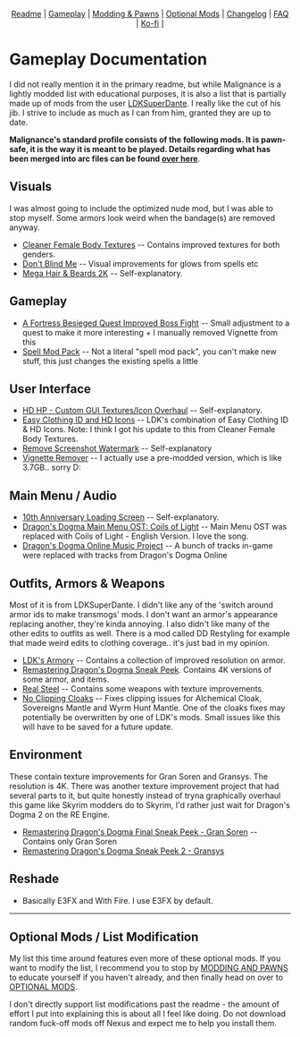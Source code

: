 <p align="center">
  <a href="https://github.com/Oghma-Infinium/Malignance/blob/main/README.md">Readme</a> |
  <a href="https://github.com/Oghma-Infinium/Malignance/blob/main/Documentation/GAMEPLAY.md">Gameplay</a> |
  <a href="https://github.com/Oghma-Infinium/Malignance/blob/main/Documentation/MODDING%20AND%20PAWNS.md">Modding & Pawns</a> |
  <a href="https://github.com/Oghma-Infinium/Malignance/blob/main/Documentation/OPTIONAL%20MODS.md">Optional Mods</a> |
  <a href="https://github.com/Oghma-Infinium/Malignance/blob/main/CHANGELOG.md">Changelog</a> |
  <a href="https://github.com/Oghma-Infinium/Malignance/blob/main/Documentation/FAQ.md">FAQ</a> |
  <a href="https://ko-fi.com/maelstrom_">Ko-fi</a> ]
</p>

# Gameplay Documentation

I did not really mention it in the primary readme, but while Malignance is a lightly modded list with educational purposes, it is also a list that is partially made up of mods from the user [LDKSuperDante](https://www.nexusmods.com/dragonsdogma/users/23347084). I really like the cut of his jib. I strive to include as much as I can from him, granted they are up to date.

**Malignance's standard profile consists of the following mods. It is pawn-safe, it is the way it is meant to be played. Details regarding what has been merged into arc files can be found [over here](https://github.com/Oghma-Infinium/Malignance/blob/main/Documentation/MODDING%20AND%20PAWNS.md)**. 

## Visuals

I was almost going to include the optimized nude mod, but I was able to stop myself. Some armors look weird when the bandage(s) are removed anyway.

- [Cleaner Female Body Textures](https://www.nexusmods.com/dragonsdogma/mods/472) -- Contains improved textures for both genders. 
- [Don't Blind Me](https://www.nexusmods.com/dragonsdogma/mods/39) -- Visual improvements for glows from spells etc
- [Mega Hair & Beards 2K](https://www.nexusmods.com/dragonsdogma/mods/467) -- Self-explanatory.

## Gameplay

- [A Fortress Besieged Quest Improved Boss Fight](https://www.nexusmods.com/dragonsdogma/mods/683) -- Small adjustment to a quest to make it more interesting + I manually removed Vignette from this
- [Spell Mod Pack](https://www.nexusmods.com/dragonsdogma/mods/379) -- Not a literal "spell mod pack", you can't make new stuff, this just changes the existing spells a little

## User Interface

- [HD HP - Custom GUI Textures/Icon Overhaul](https://www.nexusmods.com/dragonsdogma/mods/97) -- Self-explanatory.
- [Easy Clothing ID and HD Icons](https://www.nexusmods.com/dragonsdogma/mods/479) -- LDK's combination of Easy Clothing ID & HD Icons. Note: I think I got his update to this from Cleaner Female Body Textures.
- [Remove Screenshot Watermark](https://www.nexusmods.com/dragonsdogma/mods/7) -- Self-explanatory
- [Vignette Remover](https://www.nexusmods.com/dragonsdogma/mods/942) -- I actually use a pre-modded version, which is like 3.7GB.. sorry D: 


## Main Menu / Audio

- [10th Anniversary Loading Screen](https://www.nexusmods.com/dragonsdogma/mods/719) -- Self-explanatory.
- [Dragon's Dogma Main Menu OST: Coils of Light](https://www.nexusmods.com/dragonsdogma/mods/94) -- Main Menu OST was replaced with Coils of Light - English Version. I love the song.
- [Dragon's Dogma Online Music Project](https://www.nexusmods.com/dragonsdogma/mods/733) -- A bunch of tracks in-game were replaced with tracks from Dragon's Dogma Online

## Outfits, Armors & Weapons

Most of it is from LDKSuperDante. I didn't like any of the 'switch around armor ids to make transmogs' mods. I don't want an armor's appearance replacing another, they're kinda annoying. I also didn't like many of the other edits to outfits as well. There is a mod called DD Restyling for example that made weird edits to clothing coverage.. it's just bad in my opinion.

- [LDK's Armory](https://www.nexusmods.com/dragonsdogma/mods/721) -- Contains a collection of improved resolution on armor.
- [Remastering Dragon's Dogma Sneak Peek](https://www.nexusmods.com/dragonsdogma/mods/479?tab=description). Contains 4K versions of some armor, and items.
- [Real Steel](https://www.nexusmods.com/dragonsdogma/mods/494) -- Contains some weapons with texture improvements.
- [No Clipping Cloaks](https://www.nexusmods.com/dragonsdogma/mods/140) -- Fixes clipping issues for Alchemical Cloak, Sovereigns Mantle and Wyrm Hunt Mantle. One of the cloaks fixes may potentially be overwritten by one of LDK's mods. Small issues like this will have to be saved for a future update.

## Environment

These contain texture improvements for Gran Soren and Gransys. The resolution is 4K. There was another texture improvement project that had several parts to it, but quite honestly instead of tryna graphically overhaul this game like Skyrim modders do to Skyrim, I'd rather just wait for Dragon's Dogma 2 on the RE Engine.

- [Remastering Dragon's Dogma Final Sneak Peek - Gran Soren](https://www.nexusmods.com/dragonsdogma/mods/492?tab=description) -- Contains only Gran Soren
- [Remastering Dragon's Dogma Sneak Peek 2 - Gransys](https://www.nexusmods.com/dragonsdogma/mods/489?tab=description) 

## Reshade

- Basically E3FX and With Fire. I use E3FX by default.

---

## Optional Mods / List Modification

My list this time around features even more of these optional mods. If you want to modify the list, I recommend you to stop by [MODDING AND PAWNS](https://github.com/Oghma-Infinium/Malignance/blob/main/Documentation/MODDING%20AND%20PAWNS.md) to educate yourself if you haven't already, and then finally head on over to [OPTIONAL MODS](https://github.com/Oghma-Infinium/Malignance/blob/main/Documentation/OPTIONAL%20MODS.md).
 
I don't directly support list modifications past the readme - the amount of effort I put into explaining this is about all I feel like doing. Do not download random fuck-off mods off Nexus and expect me to help you install them.
